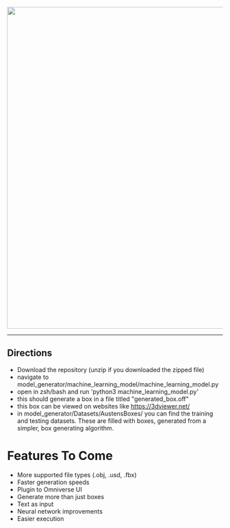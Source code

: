 <p align="center">
  <img width="750" src="https://github.com/Generlate/model_generator/assets/85384584/93659fd6-ed44-44f0-b9bb-8124e0fe1966">
</p>  










---

## Directions  
- Download the repository (unzip if you downloaded the zipped file)
- navigate to model_generator/machine_learning_model/machine_learning_model.py
- open in zsh/bash and run 'python3 machine_learning_model.py'
- this should generate a box in a file titled "generated_box.off"
- this box can be viewed on websites like https://3dviewer.net/
- in model_generator/Datasets/AustensBoxes/ you can find the training and testing datasets. These are filled with boxes, generated from a simpler, box generating algorithm.

# Features To Come  
* More supported file types (.obj, .usd, .fbx)
* Faster generation speeds
* Plugin to Omniverse UI
* Generate more than just boxes
* Text as input
* Neural network improvements
* Easier execution




